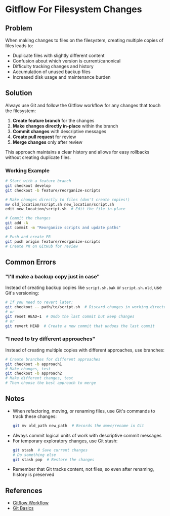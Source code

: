 # Gitflow For Filesystem Changes

## Problem
When making changes to files on the filesystem, creating multiple copies of files leads to:
- Duplicate files with slightly different content
- Confusion about which version is current/canonical
- Difficulty tracking changes and history
- Accumulation of unused backup files
- Increased disk usage and maintenance burden

## Solution
Always use Git and follow the Gitflow workflow for any changes that touch the filesystem:

1. **Create feature branch** for the changes
2. **Make changes directly in-place** within the branch
3. **Commit changes** with descriptive messages
4. **Create pull request** for review
5. **Merge changes** only after review

This approach maintains a clear history and allows for easy rollbacks without creating duplicate files.

### Working Example
```bash
# Start with a feature branch
git checkout develop
git checkout -b feature/reorganize-scripts

# Make changes directly to files (don't create copies!)
mv old_location/script.sh new_location/script.sh
edit new_location/script.sh  # Edit the file in-place

# Commit the changes
git add -A
git commit -m "Reorganize scripts and update paths"

# Push and create PR
git push origin feature/reorganize-scripts
# Create PR on GitHub for review
```

## Common Errors

### "I'll make a backup copy just in case"
Instead of creating backup copies like `script.sh.bak` or `script.sh.old`, use Git's versioning:
```bash
# If you need to revert later:
git checkout -- path/to/script.sh  # Discard changes in working directory
# or
git reset HEAD~1  # Undo the last commit but keep changes
# or
git revert HEAD  # Create a new commit that undoes the last commit
```

### "I need to try different approaches"
Instead of creating multiple copies with different approaches, use branches:
```bash
# Create branches for different approaches
git checkout -b approach1
# Make changes, test
git checkout -b approach2
# Make different changes, test
# Then choose the best approach to merge
```

## Notes
- When refactoring, moving, or renaming files, use Git's commands to track these changes:
  ```bash
  git mv old_path new_path  # Records the move/rename in Git
  ```
- Always commit logical units of work with descriptive commit messages
- For temporary exploratory changes, use Git stash:
  ```bash
  git stash  # Save current changes
  # Do something else
  git stash pop  # Restore the changes
  ```
- Remember that Git tracks content, not files, so even after renaming, history is preserved

## References
- [Gitflow Workflow](https://www.atlassian.com/git/tutorials/comparing-workflows/gitflow-workflow)
- [Git Basics](https://git-scm.com/book/en/v2/Git-Basics-Recording-Changes-to-the-Repository)